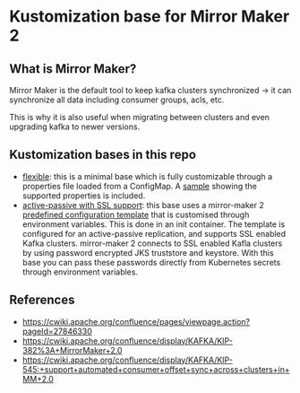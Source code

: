# Kustomization base for Mirror Maker 2

## What is Mirror Maker?
Mirror Maker is the default tool to keep kafka clusters synchronized -> it can synchronize all data including consumer groups, acls, etc.

This is why it is also useful when migrating between clusters and even upgrading kafka to newer versions.

## Kustomization bases in this repo
 - [flexible](/flexible): this is a minimal base which is fully customizable through a properties file loaded from a ConfigMap. A [sample](flexible/config/connect-mirror-maker-sample.properties) showing the supported properties is included.
 - [active-passive with SSL support](/active-passive-ssl): this base uses a mirror-maker 2 [predefined configuration template](active-passive-ssl/config/connect-mirror-maker-template.properties) that is customised through environment variables. This is done in an init container. 
   The template is configured for an active-passive replication, and supports SSL enabled Kafka clusters. 
   mirror-maker 2 connects to SSL enabled Kafla clusters by using password encrypted JKS truststore and keystore. 
   With this base you can pass these passwords directly from Kubernetes secrets through environment variables.

## References
- https://cwiki.apache.org/confluence/pages/viewpage.action?pageId=27846330
- https://cwiki.apache.org/confluence/display/KAFKA/KIP-382%3A+MirrorMaker+2.0
- https://cwiki.apache.org/confluence/display/KAFKA/KIP-545:+support+automated+consumer+offset+sync+across+clusters+in+MM+2.0
